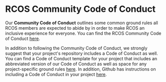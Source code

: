 # RCOS Community Code of Conduct

Our **Community Code of Conduct** outlines some common ground rules all RCOS members are expected to abide by in order to make RCOS an inclusive experience for everyone. You can find the RCOS Community Code of Conduct [here](https://github.com/rcos/intro/blob/master/docs/code_of_conduct.md).

In addition to following the Community Code of Conduct, we strongly suggest that your project's repository includes a Code of Conduct as well. You can find a Code of Conduct template for your project that includes an abbreviated version of our Code of Conduct as well as space for any project-specific ground rules [here](https://github.com/rcos/intro/blob/master/docs/project_coc_template.md). In addition, Github has instructions on including a Code of Conduct in your project [here](https://help.github.com/articles/adding-a-code-of-conduct-to-your-project/).
